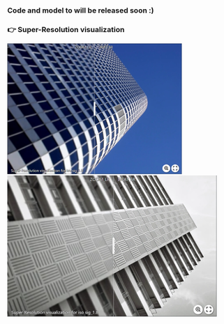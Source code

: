 ### Code and model to will be released soon :)

### :point_right: Super-Resolution visualization
[<img src="assert/urban_05.png" height="300px["/>](https://imgsli.com/Mjc0NjUz) [<img src="assert/urban_91.png" height="324px["/>](https://imgsli.com/Mjc0NjUy)
